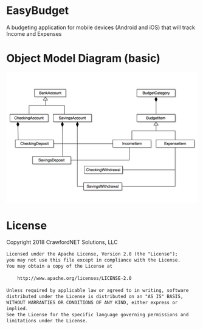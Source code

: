 # EasyBudget
A budgeting application for mobile devices (Android and iOS) that will track Income and Expenses 

# Object Model Diagram (basic)
![Class Diagram](./EBClassDiagram1.png)


# License
  Copyright 2018  CrawfordNET Solutions, LLC

    Licensed under the Apache License, Version 2.0 (the "License");
    you may not use this file except in compliance with the License.
    You may obtain a copy of the License at

        http://www.apache.org/licenses/LICENSE-2.0

    Unless required by applicable law or agreed to in writing, software
    distributed under the License is distributed on an "AS IS" BASIS,
    WITHOUT WARRANTIES OR CONDITIONS OF ANY KIND, either express or implied.
    See the License for the specific language governing permissions and
    limitations under the License.
